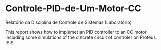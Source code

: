 # Controle-PID-de-Um-Motor-CC
Relatório da Disciplina de Controle de Sistemas (Laboratório)

This report shows how to implemet an PID controller to an CC motor including some simulations of the discrete circuit of controler on Proteus ISIS.
